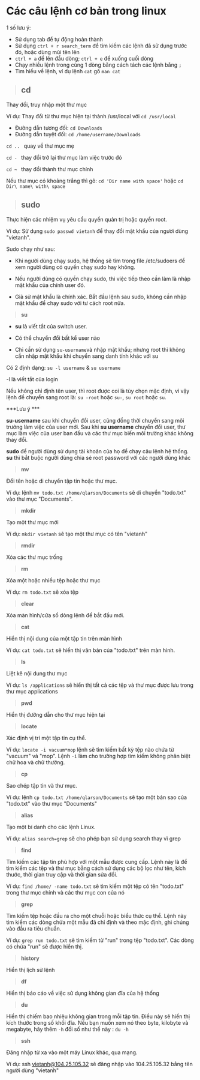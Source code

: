 # Các câu lệnh cơ bản trong linux

1 số lưu ý:
* Sử dụng tab để tự động hoàn thành
* Sử dụng `ctrl + r search_term` để tìm kiếm các lệnh đã sử dụng trước đó, hoặc dùng mũi tên lên
* `ctrl + a` để lên đầu dòng; `ctrl + e` để xuống cuối dòng
* Chạy nhiều lệnh trong cùng 1 dòng bằng cách tách các lệnh bằng `;`
* Tìm hiểu về lệnh, ví dụ lệnh `cat` gõ `man cat`



> ## **cd**

Thay đổi, truy nhập một thư mục

Ví dụ: Thay đổi từ thư mục hiện tại thành /usr/local với `cd /usr/local`

* Đường dẫn tương đối: `cd Downloads`
* Đường dẫn tuyệt đối: `cd /home/username/Downloads`

`cd .. ` quay về thư mục mẹ

`cd - ` thay đổi trở lại thư mục làm việc trước đó

`cd ~ ` thay đổi thành thư mục chính

Nếu thư mục có khoảng trắng thì gõ: `cd 'Dir name with space'` hoặc `cd Dir\ name\ with\ space`


> ## **sudo**

Thực hiện các nhiệm vụ yêu cầu quyền quản trị hoặc quyền root.

Ví dụ: Sử dụng `sudo passwd vietanh` để thay đổi mật khẩu của người dùng "vietanh".

Sudo chạy như sau:

* Khi người dùng chạy sudo, hệ thống sẽ tìm trong file /etc/sudoers để xem người dùng có quyền chạy sudo hay không.

* Nếu người dùng có quyền chạy sudo, thì việc tiếp theo cần làm là nhập mật khẩu của chính user đó.

* Giả sử mật khẩu là chính xác. Bắt đầu lệnh sau sudo, không cần nhập mật khẩu để chạy sudo với tư cách root nữa.

>**su**

* **su** là viết tắt của switch user.

* Có thể chuyển đổi bất kể user nào

* Chỉ cần sử dụng `su-username`và nhập mật khẩu; nhưng root thì không cần nhập mật khẩu khi chuyển sang danh tính khác với su

Có 2 định dạng: `su -l username` & `su username`

-l là viết tắt của login

Nếu không chỉ định tên user, thì root được coi là tùy chọn mặc định, vì vậy lệnh để chuyển sang root là: `su -root` hoặc `su-`, `su root` hoặc `su`.

***Lưu ý ***

**su-username** sau khi chuyển đổi user, cũng đồng thời chuyển sang môi trường làm việc của user mới. Sau khi **su username** chuyển đổi user, thư mục làm việc của user ban đầu và các thư mục biến môi trường khác không thay đổi.

**sudo** để người dùng sử dụng tài khoản của họ để chạy câu lệnh hệ thống. **su** thì bắt buộc người dùng chia sẻ root password với các người dùng khác

>**mv**

Đổi tên hoặc di chuyển tập tin hoặc thư mục.

Ví dụ: lệnh `mv todo.txt /home/qlarson/Documents` sẽ di chuyển "todo.txt" vào thư mục "Documents".

>**mkdir**

Tạo một thư mục mới

Ví dụ: `mkdir vietanh` sẽ tạo một thư mục có tên "vietanh"

>**rmdir**

Xóa các thư mục trống

>**rm**

Xóa một hoặc nhiều tệp hoặc thư mục

Ví dụ: `rm todo.txt` sẽ xóa tệp

>**clear**

Xóa màn hình/cửa sổ dòng lệnh để bắt đầu mới.

>**cat**

Hiển thị nội dung của một tập tin trên màn hình

Ví dụ: `cat todo.txt` sẽ hiển thị văn bản của "todo.txt" trên màn hình.

> **ls**

Liệt kê nội dung thư mục

Ví dụ: `ls /applications` sẽ hiển thị tất cả các tệp và thư mục được lưu trong thư mục applications

>**pwd**

Hiển thị đường dẫn cho thư mục hiện tại

>**locate**

Xác định vị trí một tập tin cụ thể.

Ví dụ: `locate -i vacuum*mop` lệnh sẽ tìm kiếm bất kỳ tệp nào chứa từ "vacuum" và "mop". Lệnh `-i` làm cho trường hợp tìm kiếm không phân biệt chữ hoa và chữ thường.

>**cp**

Sao chép tập tin và thư mục.

Ví dụ: lệnh `cp todo.txt /home/qlarson/Documents` sẽ tạo một bản sao của "todo.txt" vào thư mục "Documents"

>**alias**

Tạo một bí danh cho các lệnh Linux.

Ví dụ: `alias search=grep` sẽ cho phép bạn sử dụng search thay vì grep

>**find**

Tìm kiếm các tập tin phù hợp với một mẫu được cung cấp. Lệnh này là để tìm kiếm các tệp và thư mục bằng cách sử dụng các bộ lọc như tên, kích thước, thời gian truy cập và thời gian sửa đổi. 

Ví dụ: `find /home/ -name todo.txt` sẽ tìm kiếm một tệp có tên "todo.txt" trong thư mục chính và các thư mục con của nó

>**grep**

Tìm kiếm tệp hoặc đầu ra cho một chuỗi hoặc biểu thức cụ thể. Lệnh này tìm kiếm các dòng chứa một mẫu đã chỉ định và theo mặc định, ghi chúng vào đầu ra tiêu chuẩn.

Ví dụ: `grep run todo.txt` sẽ tìm kiếm từ "run" trong tệp "todo.txt". Các dòng có chứa "run" sẽ được hiển thị.

>**history**

Hiển thị lịch sử lệnh

>**df**

Hiển thị báo cáo về việc sử dụng không gian đĩa của hệ thống

>**du**

Hiển thị chiếm bao nhiêu không gian trong mỗi tập tin. Điều này sẽ hiển thị kích thước trong số khối đĩa. Nếu bạn muốn xem nó theo byte, kilobyte và megabyte, hãy thêm `-h` đối số như thế này : `du -h`

>**ssh**

Đăng nhập từ xa vào một máy Linux khác, qua mạng.

Ví dụ: ssh vietanh@104.25.105.32 sẽ đăng nhập vào 104.25.105.32 bằng tên người dùng "vietanh"

